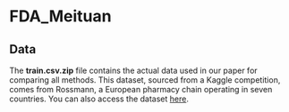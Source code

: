 # FDA_Meituan

## Data
The **train.csv.zip** file contains the actual data used in our paper for comparing all methods. This dataset, sourced from a Kaggle competition, comes from Rossmann, a European pharmacy chain operating in seven countries. You can also access the dataset [here]([https://github.com/zhupig0501/Transformer-Choice-Model/tree/main/Airline](https://www.kaggle.com/competitions/rossmann-store-sales)).
